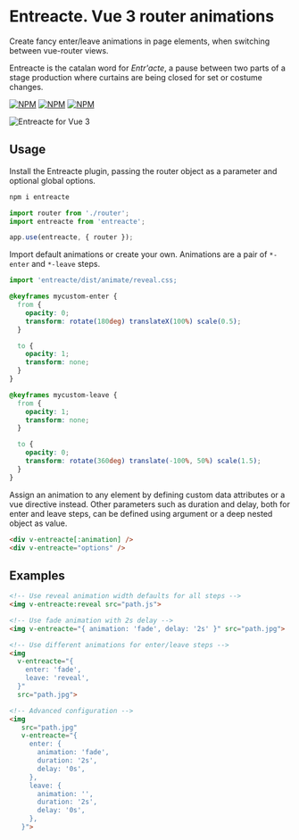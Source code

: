 # Entreacte. Vue 3 router animations

Create fancy enter/leave animations in page elements, when switching between vue-router views.

Entreacte is the catalan word for *Entr'acte*, a pause between two parts of a stage production where curtains are being closed for set or costume changes.

[![NPM](https://img.shields.io/npm/v/entreacte)](https://npmjs.org/package/entreacte)
[![NPM](https://img.shields.io/bundlephobia/minzip/entreacte)](https://npmjs.org/package/entreacte)
[![NPM](https://img.shields.io/npm/l/entreacte)](https://npmjs.org/package/entreacte)

![Entreacte for Vue 3](https://github.com/markusand/entreacte/assets/12972543/96f2efde-1a74-418b-8efe-fb99c871e300)

## Usage

Install the Entreacte plugin, passing the router object as a parameter and optional global options.

```bash
npm i entreacte
```

```js
import router from './router';
import entreacte from 'entreacte';

app.use(entreacte, { router });
```

Import default animations or create your own. Animations are a pair of `*-enter` and `*-leave` steps.

```js
import 'entreacte/dist/animate/reveal.css;
```

```css
@keyframes mycustom-enter {
  from {
    opacity: 0;
    transform: rotate(180deg) translateX(100%) scale(0.5);
  }

  to {
    opacity: 1;
    transform: none;
  }
}

@keyframes mycustom-leave {
  from {
    opacity: 1;
    transform: none;
  }

  to {
    opacity: 0;
    transform: rotate(360deg) translate(-100%, 50%) scale(1.5);
  }
}
```

Assign an animation to any element by defining custom data attributes or a vue directive instead.
Other parameters such as duration and delay, both for enter and leave steps, can be defined using argument or a deep nested object as value.

```html
<div v-entreacte[:animation] />
<div v-entreacte="options" />
```

## Examples

```html
<!-- Use reveal animation width defaults for all steps -->
<img v-entreacte:reveal src="path.js">

<!-- Use fade animation with 2s delay -->
<img v-entreacte="{ animation: 'fade', delay: '2s' }" src="path.jpg">

<!-- Use different animations for enter/leave steps -->
<img
  v-entreacte="{
    enter: 'fade',
    leave: 'reveal',
  }"
  src="path.jpg">

<!-- Advanced configuration -->
<img
   src="path.jpg"
   v-entreacte="{
     enter: {
       animation: 'fade',
       duration: '2s',
       delay: '0s',
     },
     leave: {
       animation: '',
       duration: '2s',
       delay: '0s',
     },
   }">
```
